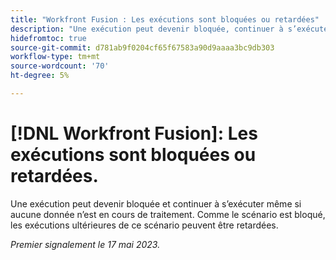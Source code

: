 ```yaml
---
title: "Workfront Fusion : Les exécutions sont bloquées ou retardées"
description: "Une exécution peut devenir bloquée, continuer à s’exécuter bien qu’aucune donnée ne soit en cours de traitement. Parce que le scénario est bloqué, les exécutions ultérieures de ce scénario peuvent être retardées."
hidefromtoc: true
source-git-commit: d781ab9f0204cf65f67583a90d9aaaa3bc9db303
workflow-type: tm+mt
source-wordcount: '70'
ht-degree: 5%

---
```



# [!DNL Workfront Fusion]: Les exécutions sont bloquées ou retardées.

Une exécution peut devenir bloquée et continuer à s’exécuter même si aucune donnée n’est en cours de traitement. Comme le scénario est bloqué, les exécutions ultérieures de ce scénario peuvent être retardées.

_Premier signalement le 17 mai 2023._

